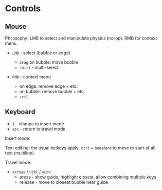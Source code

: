 # Controls

## Mouse

Philosophy: LMB to select and manipulate physics (no-op). RMB for context menu.

- `LMB` - select (bubble or edge)
  - `drag` on bubble: move bubble
  - `shift` - multi-select

- `RMB` - context menu
  - on edge: remove edge + etc.
  - on bubble: remove bubble + etc.
  - `crtl`

## Keyboard

- `i` - change to insert mode
- `esc` - return to travel mode

Insert mode:

Text editing: the usual hotkeys apply: `ctrl` + `home`/`end` to move to start of all text
(multiline).

Travel mode:

- `arrows` / `hjkl` / `yubn`
  - press - show guide, highlight closest, allow combining multiple keys
  - release - move to closest bubble near guide
